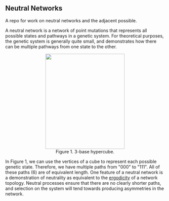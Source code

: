 ## Neutral Networks

A repo for work on neutral networks and the adjacent possible.  

A neutral network is a network of point mutations that represents all possible states and pathways in a genetic system. For theoretical purposes, the genetic system is generally quite small, and demonstrates how there can be multiple pathways from one state to the other.  

<p align="center">
  <img width="250" height="300" src="https://user-images.githubusercontent.com/38323286/56075352-cd20f200-5d86-11e9-80dc-4a3f98f601fc.png"><BR>
  Figure 1. 3-base hypercube.
</p>

In Figure 1, we can use the vertices of a cube to represent each possible genetic state. Therefore, we have multiple paths from "000" to "111". All of these paths (6) are of equivalent length. One feature of a neutral network is a demonstration of neutrality as equivalent to the [ergodicity](https://en.wikipedia.org/wiki/Ergodicity) of a network topology. Neutral processes ensure that there are no clearly shorter paths, and selection on the system will tend towards producing asymmetries in the network.
